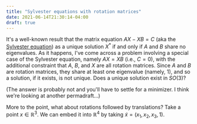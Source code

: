 ```yaml
---
title: "Sylvester equations with rotation matrices"
date: 2021-06-14T21:30:14-04:00
draft: true
---
```


It's a well-known result that the matrix equation $AX - XB = C$ (aka the [Sylvester equation][sylvester]) as a unique solution $X^*$ if and only if $A$ and $B$ share no eigenvalues.
As it happens, I've come across a problem involving a special case of the Sylvester equation, namely $AX = XB$ (i.e., $C = 0$), with the additional constraint that $A$, $B$, and $X$ are all rotation matrices.
Since $A$ and $B$ are rotation matrices, they share at least one eigenvalue (namely, 1), and so a solution, if it exists, is not unique.
Does a unique solution exist in $SO(3)$?

(The answer is probably not and you'll have to settle for a minimizer.
I think we're looking at another permadraft...)

More to the point, what about rotations followed by translations?
Take a point $x \in \mathbb{R}^3$.
We can embed it into $\mathbb{R}^4$ by taking $\tilde{x} = (x_1, x_2, x_3, 1)$.

[sylvester]: https://nhigham.com/2020/09/01/what-is-the-sylvester-equation/